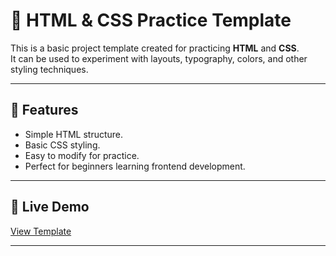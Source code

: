 # 🎨 HTML & CSS Practice Template

This is a basic project template created for practicing **HTML** and **CSS**.  
It can be used to experiment with layouts, typography, colors, and other styling techniques.

---

## 📜 Features
- Simple HTML structure.
- Basic CSS styling.
- Easy to modify for practice.
- Perfect for beginners learning frontend development.

---

## 🚀 Live Demo
[View Template](https://abdelrhman143.github.io/html_css-templete_one/)


---
